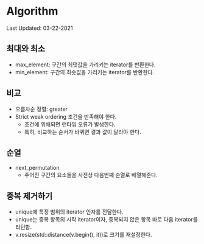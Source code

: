 # Algorithm

Last Updated: 03-22-2021

## 최대와 최소

* max_element: 구간의 최댓값을 가리키는 iterator를 반환한다.
* min_element: 구간의 최솟값을 가리키는 iterator를 반환한다.

## 비교

* 오름차순 정렬: greater<int>
* Strict weak ordering 조건을 만족해야 한다.
  * 조건에 위배되면 런타임 오류가 발생한다.
  * 특히, 비교하는 순서가 바뀌면 결과 값이 달라야 한다.

## 순열

* next_permutation
  * 주어진 구간의 요소들을 사전상 다음번째 순열로 배열해준다.

## 중복 제거하기

* unique에 특정 범위의 iterator 인자를 전달한다.
* unique는 중복 항목의 시작 iterator이자, 중복되지 않은 항목 바로 다음 iterator를 리턴함.
* v.resize(std::distance(v.begin(), it))로 크기를 재설정한다.
